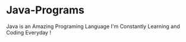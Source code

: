 # Java-Programs
Java is an Amazing Programing Language I'm Constantly Learning and Coding Everyday !
